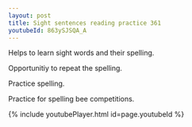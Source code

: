```yaml
---
layout: post
title: Sight sentences reading practice 361
youtubeId: 863ySJSQA_A
---
```

 
 
Helps to learn sight words and their spelling.

Opportunitiy to repeat the spelling. 

Practice spelling. 
 
Practice for spelling bee competitions. 
 
{% include youtubePlayer.html id=page.youtubeId %}
 
 
